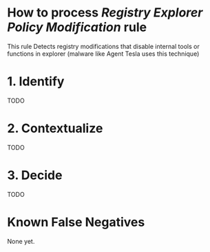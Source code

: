 # How to process *Registry Explorer Policy Modification* rule
This rule Detects registry modifications that disable internal tools or functions in explorer (malware like Agent Tesla uses this technique)

# 1. Identify
TODO

# 2. Contextualize
TODO

# 3. Decide
TODO

# Known False Negatives
None yet.
